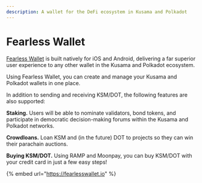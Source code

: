 ```yaml
---
description: A wallet for the DeFi ecosystem in Kusama and Polkadot
---
```


# Fearless Wallet

[Fearless Wallet](https://fearlesswallet.io) is built natively for iOS and Android, delivering a far superior user experience to any other wallet in the Kusama and Polkadot ecosystem.

Using Fearless Wallet, you can create and manage your Kusama and Polkadot wallets in one place.&#x20;

In addition to sending and receiving KSM/DOT, the following features are also supported:

**Staking.** Users will be able to nominate validators, bond tokens, and participate in democratic decision-making forums within the Kusama and Polkadot networks.

**Crowdloans.** Loan KSM and (in the future) DOT to projects so they can win their parachain auctions.&#x20;

**Buying KSM/DOT.** Using RAMP and Moonpay, you can buy KSM/DOT with your credit card in just a few easy steps!

{% embed url="https://fearlesswallet.io" %}

